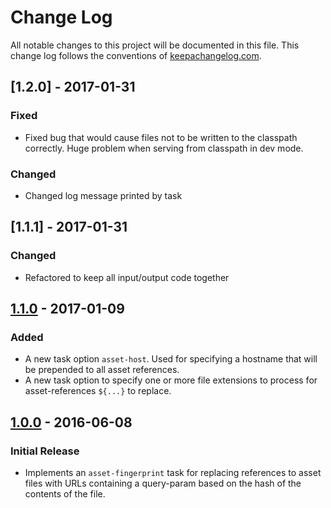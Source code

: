 # Change Log
All notable changes to this project will be documented in this
file. This change log follows the conventions
of [keepachangelog.com](http://keepachangelog.com/).

## [1.2.0] - 2017-01-31
### Fixed
- Fixed bug that would cause files not to be written to the classpath
  correctly. Huge problem when serving from classpath in dev mode.

### Changed
- Changed log message printed by task

## [1.1.1] - 2017-01-31
### Changed
- Refactored to keep all input/output code together

## [1.1.0] - 2017-01-09
### Added

- A new task option `asset-host`. Used for specifying a hostname that
  will be prepended to all asset references.
- A new task option to specify one or more file extensions to process
  for asset-references `${...}` to replace.

[1.1.0]: https://github.com/AdamFrey/boot-asset-fingerprint/compare/1.0.0...1.1.0

## [1.0.0] - 2016-06-08
### Initial Release

- Implements an `asset-fingerprint` task for replacing references to
  asset files with URLs containing a query-param based on the hash of
  the contents of the file.

[1.0.0]: https://github.com/AdamFrey/boot-asset-fingerprint/compare/d01ad09...1.0.0

